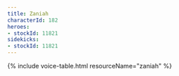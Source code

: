 ```yaml
---
title: Zaniah
characterId: 182
heroes:
- stockId: 11821
sidekicks:
- stockId: 11821
---
```


{% include voice-table.html resourceName="zaniah"
%}
